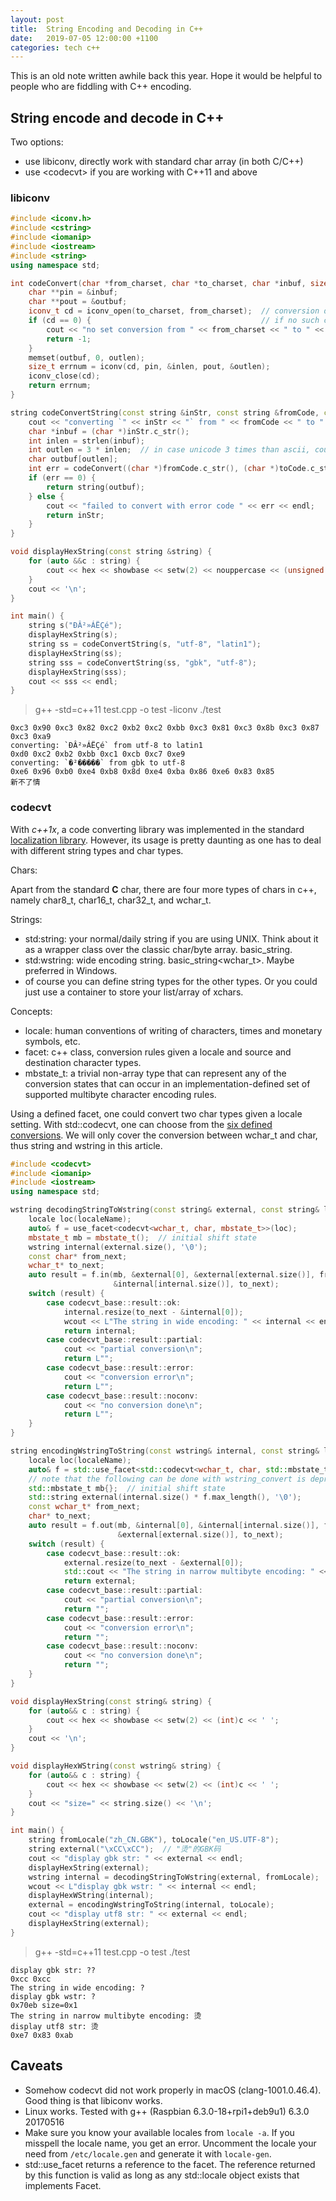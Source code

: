 ```yaml
---
layout: post
title:  String Encoding and Decoding in C++
date:   2019-07-05 12:00:00 +1100
categories: tech c++
---
```


This is an old note written awhile back this year. Hope it would be helpful to people
who are fiddling with C++ encoding.

## String encode and decode in C++

Two options:

- use libiconv, directly work with standard char array (in both C/C++)
- use \<codecvt\> if you are working with C++11 and above

### libiconv

```cpp
#include <iconv.h>
#include <cstring>
#include <iomanip>
#include <iostream>
#include <string>
using namespace std;

int codeConvert(char *from_charset, char *to_charset, char *inbuf, size_t inlen, char *outbuf, size_t outlen) {
    char **pin = &inbuf;
    char **pout = &outbuf;
    iconv_t cd = iconv_open(to_charset, from_charset);  // conversion descripto
    if (cd == 0) {                                      // if no such cd exists
        cout << "no set conversion from " << from_charset << " to " << to_charset << endl;
        return -1;
    }
    memset(outbuf, 0, outlen);
    size_t errnum = iconv(cd, pin, &inlen, pout, &outlen);
    iconv_close(cd);
    return errnum;
}

string codeConvertString(const string &inStr, const string &fromCode, const string &toCode) {
    cout << "converting `" << inStr << "` from " << fromCode << " to " << toCode << endl;
    char *inbuf = (char *)inStr.c_str();
    int inlen = strlen(inbuf);
    int outlen = 3 * inlen;  // in case unicode 3 times than ascii, could be other bigger numbers
    char outbuf[outlen];
    int err = codeConvert((char *)fromCode.c_str(), (char *)toCode.c_str(), inbuf, inlen, outbuf, outlen);
    if (err == 0) {
        return string(outbuf);
    } else {
        cout << "failed to convert with error code " << err << endl;
        return inStr;
    }
}

void displayHexString(const string &string) {
    for (auto &&c : string) {
        cout << hex << showbase << setw(2) << nouppercase << (unsigned int)(unsigned char)c << ' ';
    }
    cout << '\n';
}

int main() {
    string s("ÐÂ²»ÁËÇé");
    displayHexString(s);
    string ss = codeConvertString(s, "utf-8", "latin1");
    displayHexString(ss);
    string sss = codeConvertString(ss, "gbk", "utf-8");
    displayHexString(sss);
    cout << sss << endl;
}
```

> g++ -std=c++11 test.cpp -o test -liconv
> ./test

    0xc3 0x90 0xc3 0x82 0xc2 0xb2 0xc2 0xbb 0xc3 0x81 0xc3 0x8b 0xc3 0x87 0xc3 0xa9 
    converting: `ÐÂ²»ÁËÇé` from utf-8 to latin1
    0xd0 0xc2 0xb2 0xbb 0xc1 0xcb 0xc7 0xe9 
    converting: `�²�����` from gbk to utf-8
    0xe6 0x96 0xb0 0xe4 0xb8 0x8d 0xe4 0xba 0x86 0xe6 0x83 0x85 
    新不了情


### codecvt

With *c++1x*, a code converting library was implemented in the standard [localization library](https://en.cppreference.com/w/cpp/locale). 
However, its usage is pretty daunting as one has to deal with different string types and char types.

Chars:

Apart from the standard **C** char, there are four more types of chars in c++, namely char8_t, char16_t, char32_t, and wchar_t.

Strings:

- std:string: your normal/daily string if you are using UNIX. Think about it as a wrapper class over the classic char/byte array. basic_string<char>.
- std:wstring: wide encoding string. basic_string<wchar_t>. Maybe preferred in Windows.
- of course you can define string types for the other types. Or you could just use a container to store your list/array of xchars.

Concepts:

- locale: human conventions of writing of characters, times and monetary symbols, etc.
- facet: c++ class, conversion rules given a locale and source and destination character types.
- mbstate_t: a trivial non-array type that can represent any of the conversion states that can occur in an implementation-defined set of supported multibyte character encoding rules.

Using a defined facet, one could convert two char types given a locale setting.
With std::codecvt, one can choose from the [six defined conversions](https://en.cppreference.com/w/cpp/locale/codecvt).
We will only cover the conversion between wchar_t and char, thus string and wstring in this article.

```cpp
#include <codecvt>
#include <iomanip>
#include <iostream>
using namespace std;

wstring decodingStringToWstring(const string& external, const string& localeName) {
    locale loc(localeName);
    auto& f = use_facet<codecvt<wchar_t, char, mbstate_t>>(loc);
    mbstate_t mb = mbstate_t();  // initial shift state
    wstring internal(external.size(), '\0');
    const char* from_next;
    wchar_t* to_next;
    auto result = f.in(mb, &external[0], &external[external.size()], from_next, &internal[0],
                       &internal[internal.size()], to_next);
    switch (result) {
        case codecvt_base::result::ok:
            internal.resize(to_next - &internal[0]);
            wcout << L"The string in wide encoding: " << internal << endl;
            return internal;
        case codecvt_base::result::partial:
            cout << "partial conversion\n";
            return L"";
        case codecvt_base::result::error:
            cout << "conversion error\n";
            return L"";
        case codecvt_base::result::noconv:
            cout << "no conversion done\n";
            return L"";
    }
}

string encodingWstringToString(const wstring& internal, const string& localeName) {
    locale loc(localeName);
    auto& f = std::use_facet<std::codecvt<wchar_t, char, std::mbstate_t>>(loc);
    // note that the following can be done with wstring_convert is deprecated in c++17
    std::mbstate_t mb{};  // initial shift state
    std::string external(internal.size() * f.max_length(), '\0');
    const wchar_t* from_next;
    char* to_next;
    auto result = f.out(mb, &internal[0], &internal[internal.size()], from_next, &external[0],
                        &external[external.size()], to_next);
    switch (result) {
        case codecvt_base::result::ok:
            external.resize(to_next - &external[0]);
            std::cout << "The string in narrow multibyte encoding: " << external << endl;
            return external;
        case codecvt_base::result::partial:
            cout << "partial conversion\n";
            return "";
        case codecvt_base::result::error:
            cout << "conversion error\n";
            return "";
        case codecvt_base::result::noconv:
            cout << "no conversion done\n";
            return "";
    }
}

void displayHexString(const string& string) {
    for (auto&& c : string) {
        cout << hex << showbase << setw(2) << (int)c << ' ';
    }
    cout << '\n';
}

void displayHexWString(const wstring& string) {
    for (auto&& c : string) {
        cout << hex << showbase << setw(2) << (int)c << ' ';
    }
    cout << "size=" << string.size() << '\n';
}

int main() {
    string fromLocale("zh_CN.GBK"), toLocale("en_US.UTF-8");
    string external("\xCC\xCC");  // "烫"的GBK码
    cout << "display gbk str: " << external << endl;
    displayHexString(external);
    wstring internal = decodingStringToWstring(external, fromLocale);
    wcout << L"display gbk wstr: " << internal << endl;
    displayHexWString(internal);
    external = encodingWstringToString(internal, toLocale);
    cout << "display utf8 str: " << external << endl;
    displayHexString(external);
}
```

> g++ -std=c++11 test.cpp -o test
> ./test

    display gbk str: ??
    0xcc 0xcc 
    The string in wide encoding: ?
    display gbk wstr: ?
    0x70eb size=0x1
    The string in narrow multibyte encoding: 烫
    display utf8 str: 烫
    0xe7 0x83 0xab 

## Caveats

- Somehow codecvt did not work properly in macOS (clang-1001.0.46.4). Good thing is that libiconv works.
- Linux works. Tested with g++ (Raspbian 6.3.0-18+rpi1+deb9u1) 6.3.0 20170516
- Make sure you know your available locales from `locale -a`. If you misspell the locale name, you get an error. Uncomment the locale your need from `/etc/locale.gen` and generate it with `locale-gen`.
- std::use_facet returns a reference to the facet. The reference returned by this function is valid as long as any std::locale object exists that implements Facet.